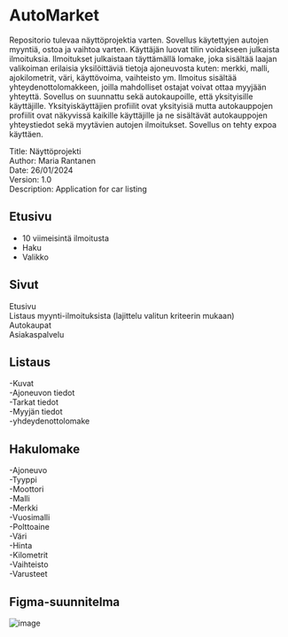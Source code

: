 # AutoMarket
Repositorio tulevaa näyttöprojektia varten. Sovellus käytettyjen autojen myyntiä, ostoa ja vaihtoa varten. Käyttäjän luovat tilin voidakseen julkaista ilmoituksia. Ilmoitukset julkaistaan täyttämällä lomake, joka sisältää laajan valikoiman erilaisia yksilöittäviä tietoja ajoneuvosta kuten: merkki, malli, ajokilometrit, väri, käyttövoima, vaihteisto ym. Ilmoitus sisältää yhteydenottolomakkeen, joilla mahdolliset ostajat voivat ottaa myyjään yhteyttä. Sovellus on suunnattu sekä autokaupoille, että yksityisille käyttäjille. Yksityiskäyttäjien profiilit ovat yksityisiä mutta autokauppojen profiilit ovat näkyvissä kaikille käyttäjille ja ne sisältävät autokauppojen yhteystiedot sekä myytävien autojen ilmoitukset. Sovellus on tehty expoa käyttäen. 


Title: Näyttöprojekti  
Author: Maria Rantanen  
Date: 26/01/2024  
Version: 1.0  
Description: Application for car listing  

## Etusivu  

- 10 viimeisintä ilmoitusta  
- Haku  
- Valikko 


## Sivut   

Etusivu  
Listaus myynti-ilmoituksista (lajittelu valitun kriteerin mukaan)  
Autokaupat  
Asiakaspalvelu  

## Listaus

-Kuvat  
-Ajoneuvon tiedot  
-Tarkat tiedot  
-Myyjän tiedot  
-yhdeydenottolomake  

## Hakulomake

-Ajoneuvo  
-Tyyppi  
-Moottori  
-Malli  
-Merkki    
-Vuosimalli  
-Polttoaine  
-Väri  
-Hinta  
-Kilometrit  
-Vaihteisto  
-Varusteet  


## Figma-suunnitelma
![image](https://github.com/MariaRantanen/AutoMarketPoista/assets/122267909/96db3e57-6340-4e2c-b541-b8a003aa85e0)
